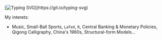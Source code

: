 [![Typing SVG](https://readme-typing-svg.demolab.com?font=Open+Sans&pause=1000&color=0011F7&center=true&vCenter=true&multiline=true&random=false&width=800&height=50&lines=Hello+World!)](https://git.io/typing-svg)

My interets:
- Music, Small-Ball Sports, `LaTeX`, `R`, Central Banking & Monetary Policies, Qigong Calligraphy, China's 1960s, Structural-form Models...
 
<!--
**Andygao19/Andygao19** is a ✨ _special_ ✨ repository because its `README.md` (this file) appears on your GitHub profile.

Here are some ideas to get you started:

- 🔭 I’m currently working on ...
- 🌱 I’m currently learning ...
- 👯 I’m looking to collaborate on ...
- 🤔 I’m looking for help with ...
- 💬 Ask me about ...
- 📫 How to reach me: ...
- 😄 Pronouns: ...
- ⚡ Fun fact: ...
-->
